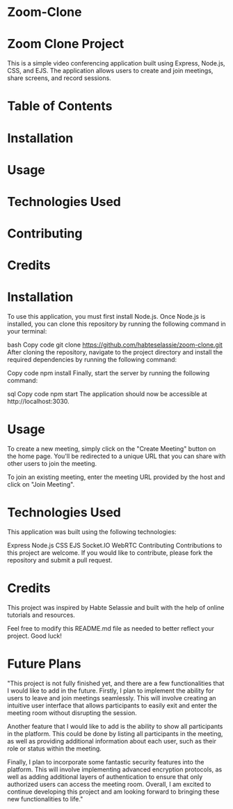 # Zoom-Clone
# Zoom Clone Project
This is a simple video conferencing application built using Express, Node.js, CSS, and EJS. The application allows users to create and join meetings, share screens, and record sessions.

# Table of Contents
# Installation
# Usage
# Technologies Used
# Contributing
# Credits
# Installation
To use this application, you must first install Node.js. Once Node.js is installed, you can clone this repository by running the following command in your terminal:

bash
Copy code
git clone https://github.com/habteselassie/zoom-clone.git
After cloning the repository, navigate to the project directory and install the required dependencies by running the following command:

Copy code
npm install
Finally, start the server by running the following command:

sql
Copy code
npm start
The application should now be accessible at http://localhost:3030.

# Usage
To create a new meeting, simply click on the "Create Meeting" button on the home page. You'll be redirected to a unique URL that you can share with other users to join the meeting.

To join an existing meeting, enter the meeting URL provided by the host and click on "Join Meeting".

# Technologies Used
This application was built using the following technologies:

Express
Node.js
CSS
EJS
Socket.IO
WebRTC
Contributing
Contributions to this project are welcome. If you would like to contribute, please fork the repository and submit a pull request.

# Credits
This project was inspired by Habte Selassie and built with the help of online tutorials and resources.

Feel free to modify this README.md file as needed to better reflect your project. Good luck!
# Future Plans
"This project is not fully finished yet, and there are a few functionalities that I would like to add in the future. Firstly, I plan to implement the ability for users to leave and join meetings seamlessly. This will involve creating an intuitive user interface that allows participants to easily exit and enter the meeting room without disrupting the session.

Another feature that I would like to add is the ability to show all participants in the platform. This could be done by listing all participants in the meeting, as well as providing additional information about each user, such as their role or status within the meeting.

Finally, I plan to incorporate some fantastic security features into the platform. This will involve implementing advanced encryption protocols, as well as adding additional layers of authentication to ensure that only authorized users can access the meeting room. Overall, I am excited to continue developing this project and am looking forward to bringing these new functionalities to life."





